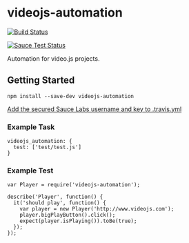 # videojs-automation
[![Build Status](https://travis-ci.org/forbesjo/videojs-automation.svg?branch=master)](https://travis-ci.org/forbesjo/videojs-automation)

[![Sauce Test Status](https://saucelabs.com/browser-matrix/forbesjo-vjs.svg)](https://saucelabs.com/u/forbesjo-vjs)

Automation for video.js projects.

## Getting Started

`npm install --save-dev videojs-automation`

[Add the secured Sauce Labs username and key to .travis.yml](https://docs.saucelabs.com/ci-integrations/travis-ci/)

### Example Task
```
videojs_automation: {
  test: ['test/test.js']
}
```

### Example Test

```
var Player = require('videojs-automation');

describe('Player', function() {
  it('should play', function() {
    var player = new Player('http://www.videojs.com');
    player.bigPlayButton().click();
    expect(player.isPlaying()).toBe(true);
  });
});
```
